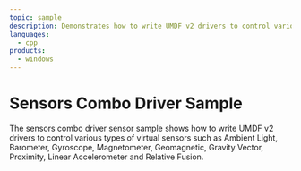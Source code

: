 ```yaml
---
topic: sample
description: Demonstrates how to write UMDF v2 drivers to control various types of virtual sensors.
languages:
  - cpp
products:
  - windows
---
```


<!---
    name: Sensors Combo Driver Sample
    platform: UMDF2
    language: cpp
    category: Sensors
    description: Demonstrates how to write UMDF v2 drivers to control various types of virtual sensors.
    samplefwlink: http://go.microsoft.com/fwlink/p/?LinkId=856915
--->

# Sensors Combo Driver Sample

The sensors combo driver sensor sample shows how to write UMDF v2 drivers to control various types of virtual sensors such as Ambient Light, Barometer, Gyroscope, Magnetometer, Geomagnetic, Gravity Vector, Proximity, Linear Accelerometer and Relative Fusion.
